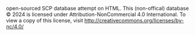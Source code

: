 open-sourced SCP database attempt on HTML.
This (non-offical) database © 2024 is licensed under Attribution-NonCommercial 4.0 International. To view a copy of this license, visit http://creativecommons.org/licenses/by-nc/4.0/
